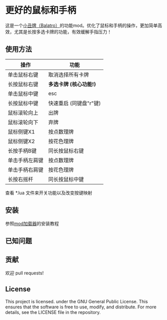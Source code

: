 # 更好的鼠标和手柄
这是一个[小丑牌（Balatro）](https://store.steampowered.com/app/2379780/Balatro/)的功能mod。优化了鼠标和手柄的操作，更加简单高效，尤其是长按多选卡牌的功能，有效缓解手指压力！

## 使用方法
| 操作 | 功能 |
|--|--|
| 单击鼠标右键 | 取消选择所有卡牌 |
| 长按鼠标右键 | **多选卡牌 (核心功能!)** |
| 单击鼠标中键 | esc |
| 长按鼠标中键 | 快速重启 (同键盘"r"键) |
| 鼠标滚轮向上 | 出牌 |
| 鼠标滚轮向下 | 弃牌 |
| 鼠标侧键X1 | 按点数理牌 |
| 鼠标侧键X2 | 按花色理牌 |
| 长按手柄B键 | 同长按鼠标右键 |
| 单击手柄左肩键 | 按点数理牌 |
| 单击手柄右肩键 | 按花色理牌 |
| 长按右摇杆 | 同长按鼠标中键 |

查看 *.lua 文件来开关功能以及改变按键映射

## 安装
参照[mod加载器](https://github.com/Steamopollys/Steamodded/tree/0.6.0)的安装教程

## 已知问题

## 贡献
欢迎 pull requests!

## License
This project is licensed. under the GNU General Public License. This ensures that the software is free to use, modify, and distribute. For more details, see the LICENSE file in the repository.
